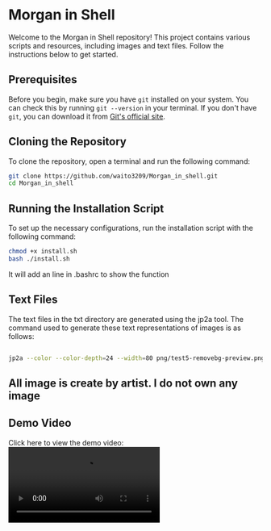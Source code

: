 # Morgan in Shell

Welcome to the Morgan in Shell repository! This project contains various scripts and resources, including images and text files. Follow the instructions below to get started.

## Prerequisites

Before you begin, make sure you have `git` installed on your system. You can check this by running `git --version` in your terminal. If you don't have `git`, you can download it from [Git's official site](https://git-scm.com/downloads).

## Cloning the Repository

To clone the repository, open a terminal and run the following command:

```bash
git clone https://github.com/waito3209/Morgan_in_shell.git
cd Morgan_in_shell
```
## Running the Installation Script

To set up the necessary configurations, run the installation script with the following command:

```bash
chmod +x install.sh
bash ./install.sh
```
It will add an line in  .bashrc to show the function 


## Text Files

The text files in the txt directory are generated using the jp2a tool. The command used to generate these text representations of images is as follows:

```bash

jp2a --color --color-depth=24 --width=80 png/test5-removebg-preview.png
```
## All image is create by artist. I do not own any image

## Demo Video

Click here to view the demo video: 
![View Demo](https://github.com/waito3209/Morgan_in_shell/blob/main/morgan_demo.mp4)


